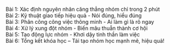 Bài 1: Xác định nguyên nhân căng thẳng nhóm chỉ trong 2 phút  
Bài 2: Kỹ thuật giao tiếp hiệu quả - Nói đúng, hiểu đúng  
Bài 3: Phân công công việc thông minh - Ai làm gì là rõ ngay  
Bài 4: Xử lý xung đột nhóm - Biến mâu thuẫn thành cơ hội  
Bài 5: Tạo động lực nhóm - Khơi dậy tinh thần làm việc  
Bài 6: Tổng kết khóa học – Tái tạo nhóm học mạnh mẽ, hiệu quả!
